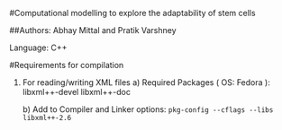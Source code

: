 #Computational modelling to explore the adaptability of stem cells

##Authors: Abhay Mittal and Pratik Varshney

Language: C++

#Requirements for compilation

1. For reading/writing XML files
	a) Required Packages ( OS: Fedora ):
		libxml++-devel libxml++-doc

	b) Add to Compiler and Linker options:
		`pkg-config --cflags --libs libxml++-2.6`


